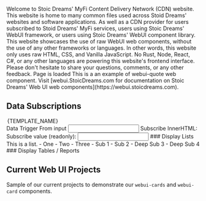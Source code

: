 <webui-data data-page-title="{COMPANY_SINGULAR} Content Delivery" data-page-subtitle="" data-page-dropdown-test='[{"id":"1","name":"One"},{"id":"2","name":"Two"}]'></webui-data>
<webui-data data-page-next-page='{"name":"About MyFi CDN","href":"/about"}'></webui-data>

<webui-sideimage reverse src="https://cdn.myfi.ws/v/Vecteezy/cartoon-style-cloud-storage-data-processing-message.svg">
    <webui-page-segment elevation="10">
        Welcome to Stoic Dreams' MyFi Content Delivery Network (CDN) website.
        This website is home to many common files used across Stoid Dreams' websites and software applications. As well as a CDN provider for users subscribed to Stoid Dreams' MyFi services, users using Stoic Dreams' WebUI framework, or users using Stoic Dreams' WebUI component library.
        This website showcases the use of raw WebUI web components, without the use of any other frameworks or languages. In other words, this website only uses raw HTML, CSS, and Vanilla JavaScript. No Rust, Node, React, C#, or any other languages are powering this website's frontend interface.
        Please don't hesitate to share your <a data-click="feedback">questions, comments, or any other feedback</a>.
    </webui-page-segment>
</webui-sideimage>

<webui-flex column>
    <webui-loading-bar striped indeterminate height="6"></webui-loading-bar>
    <webui-loading-bar theme="success" percent="50" height="20"></webui-loading-bar>
</webui-flex>

<webui-condition data-subscribe="page-loaded">
    <webui-flex column>
        Page is loaded
    </webui-flex>
    <webui-loading-bar slot="invalid" indeterminate theme="info" height="5"></webui-loading-bar>
</webui-condition>
<webui-alert data-subscribe="page-alert"></webui-alert>
<webui-data data-page-loaded="1"></webui-data>
<webui-quote theme="info" cite="Erik Gassler">
    This is a an example of webui-quote web component. Visit [webui.StoicDreams.com for documentation on Stoic Dreams' Web UI web components](https://webui.stoicdreams.com).
</webui-quote>

## Data Subscriptions

<webui-page-segment class="elevation-10">
    <webui-side-by-side>
        <section>
            <webui-input-text label="App Struct Test - subscribed to test.name" compact theme="danger" placeholder="Data entered here will persist through page navigations." data-trigger="test.name" data-subscribe="test.name" data-set="value"></webui-input-text>
        </section>
        <section>
            <webui-input-text label="Page Struct Test - subscribed to page-test.name" compact theme="success"   placeholder="Data entered here will be removed when page is changed" data-trigger="page-test.name" data-subscribe="page-test.name" data-set="value"></webui-input-text>
        </section>
    </webui-side-by-side>
    <webui-side-by-side>
        <webui-flex column>
            <webui-input-text theme="info" label="App Test.One" placeholder="One" data-trigger="test.one" data-subscribe="test.one" data-set="value"></webui-input-text>
            <webui-input-text theme="tertiary" label="App Test.Two" placeholder="Two" data-trigger="test.two" data-subscribe="test.two" data-set="value"></webui-input-text>
            <webui-input-text theme="secondary" label="App Test.Three" placeholder="Three" data-trigger="test.three" data-subscribe="test.three" data-set="value"></webui-input-text>
            <webui-dropdown icon="flask-vial" label="Dropdown Test" newlabel="Select an Option!" data-trigger="test.dropdown" data-subscribe="test.dropdown" data-options="page-dropdown-test">
                <option slot="template">{TEMPLATE_NAME}</option>
            </webui-dropdown>
        </webui-flex>
        <webui-code lang="json" data-subscribe="test"></webui-code>
    </webui-side-by-side>
    <webui-side-by-side>
        <webui-flex column>
            <webui-input-text label="Data Trigger From webui-input-text" data-trigger="test1" data-subscribe="test1" data-set="value"></webui-input-text>
            <webui-flex>
                <label for="test2" class="nowrap">Data Trigger From input</label>
                <input id="test2" type="text" data-trigger="test1" data-subscribe="test1" data-set="value">
            </webui-flex>
        </webui-flex>
        <webui-flex column>
            <webui-flex>
                <span>Subscribe InnerHTML:</span>
                <span data-subscribe="test1" data-set="innerHTML"></span>
            </webui-flex>
            <webui-flex gap="5">
                <label class="nowrap">Subscribe value (readonly):</label>
                <input type="text" readonly data-subscribe="test1" data-set="value" />
            </webui-flex>
        </webui-flex>
    </webui-side-by-side>
</webui-page-segment>

<webui-side-by-side>
    <webui-page-segment>
        ### Display Lists
        This is a list.
        - One
        - Two
        - Three
        - Sub 1
        - Sub 2
            - Deep Sub 3
            - Deep Sub 4
    </webui-page-segment>
    <webui-page-segment>
        ### Display Tables / Reports
        <webui-table theme="tertiary" columns="Id;Test One; Test Two ;" data-subscribe="page-report" data-set="setData" bordered class="my-3"></webui-table>
        <webui-data data-page-report='[{"id":1,"testOne":"hello","TestTwo":"World"}]'></webui-data>
    </webui-page-segment>
</webui-side-by-side>

## Current Web UI Projects

Sample of our current projects to demonstrate our `webui-cards` and `webui-card` components.

<webui-cards src="https://webui.stoicdreams.com/cards/webui-powered-websites.json" card-width="500"></webui-cards>
